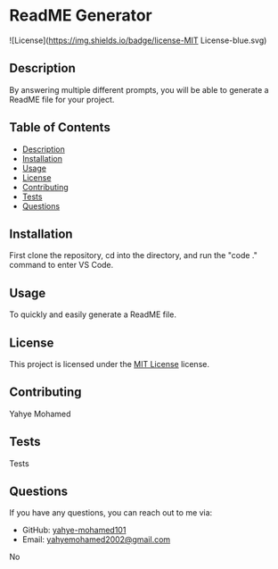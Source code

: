 
  # ReadME Generator
  ![License](https://img.shields.io/badge/license-MIT License-blue.svg)

  ## Description
  By answering multiple different prompts, you will be able to generate a ReadME file for your project.

  ## Table of Contents
  - [Description](#description)
  - [Installation](#installation)
  - [Usage](#usage)
  - [License](#license)
  - [Contributing](#contributing)
  - [Tests](#tests)
  - [Questions](#questions)
 

  ## Installation
  First clone the repository, cd into the directory, and run the "code ." command to enter VS Code.

  ## Usage
  To quickly and easily generate a ReadME file.

  
## License
This project is licensed under the [MIT License]() license.


  ## Contributing
  Yahye Mohamed

  ## Tests
  Tests

  ## Questions
  If you have any questions, you can reach out to me via:
  - GitHub: [yahye-mohamed101](https://github.com/yahye-mohamed101)
  - Email: [yahyemohamed2002@gmail.com](mailto:yahyemohamed2002@gmail.com)

  No

